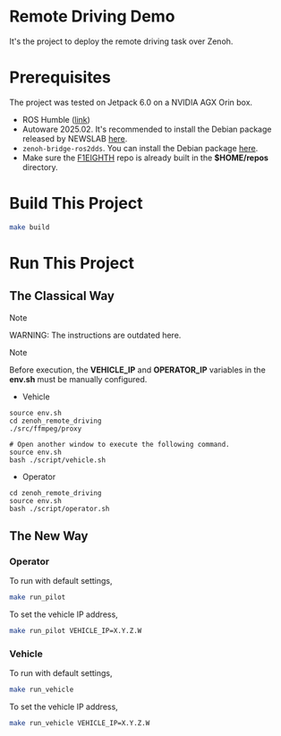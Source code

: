 # Remote Driving Demo
It's the project to deploy the remote driving task over Zenoh.


# Prerequisites

The project was tested on Jetpack 6.0 on a NVIDIA AGX Orin box.

- ROS Humble ([link](https://docs.ros.org/en/humble/Installation/Ubuntu-Install-Debs.html))
- Autoware 2025.02. It's recommended to install the Debian package
  released by NEWSLAB
  [here](https://github.com/NEWSLabNTU/autoware/releases/tag/rosdebian%2F2025.02-1).
- `zenoh-bridge-ros2dds`. You can install the Debian package [here](https://github.com/eclipse-zenoh/zenoh-plugin-ros2dds?tab=readme-ov-file#linux-debian).
- Make sure the [F1EIGHTH](https://github.com/NEWSLabNTU/F1EIGHT.git)
  repo is already built in the **$HOME/repos** directory.

# Build This Project

```bash
make build
```

# Run This Project

## The Classical Way

> [!NOTE]
> WARNING: The instructions are outdated here.

> [!NOTE]
> Before execution, the **VEHICLE_IP** and **OPERATOR_IP** variables in the **env.sh** must be manually configured.

- Vehicle

```bash=
source env.sh
cd zenoh_remote_driving
./src/ffmpeg/proxy

# Open another window to execute the following command.
source env.sh
bash ./script/vehicle.sh
```

- Operator

```bash=
cd zenoh_remote_driving
source env.sh
bash ./script/operator.sh
```

## The New Way

### Operator

To run with default settings,

```sh
make run_pilot
```

To set the vehicle IP address,

```sh
make run_pilot VEHICLE_IP=X.Y.Z.W
```



### Vehicle

To run with default settings,

```sh
make run_vehicle
```

To set the vehicle IP address,

```sh
make run_vehicle VEHICLE_IP=X.Y.Z.W
```
